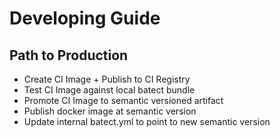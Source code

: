 # Developing Guide

## Path to Production

* Create CI Image + Publish to CI Registry
* Test CI Image against local batect bundle
* Promote CI Image to semantic versioned artifact
* Publish docker image at semantic version
* Update internal batect.yml to point to new semantic version